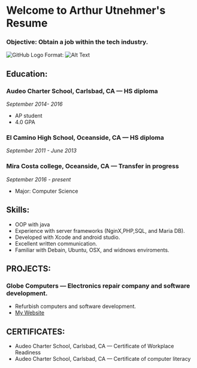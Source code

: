 # Welcome to Arthur Utnehmer's Resume
### Objective: Obtain a job within the tech industry.
![GitHub Logo](/images/logo.png)
Format: ![Alt Text](url)

## Education:

### Audeo Charter School, Carlsbad, CA — HS diploma
_September 2014- 2016_
* AP student
* 4.0 GPA

### El Camino High School, Oceanside, CA — HS diploma 
*September 2011 - June 2013*

### Mira Costa college, Oceanside, CA — Transfer in progress 
*September 2016 - present*
* Major: Computer Science


## Skills:
* OOP with java
* Experience with server frameworks (NginX,PHP,SQL, and Maria DB).
* Developed with Xcode and android studio.
* Excellent written communication.  
* Familiar with Debain, Ubuntu, OSX, and widnows enviroments. 


## PROJECTS:
### Globe Computers — Electronics repair company and software development.
* Refurbish computers and software development.
* [My Website](http://globecomputers.ml/)


## CERTIFICATES:
* Audeo Charter School, Carlsbad, CA — Certificate of Workplace Readiness
* Audeo Charter School, Carlsbad, CA — Certificate of computer literacy
 
